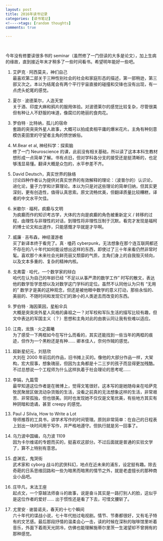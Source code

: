 ```yaml
---
layout: post
title: 2016年读书记录
categories: [读书笔记]
<!---->tags: [random thoughts]
comments: true

---
```

<br>

今年没有修要读很多书的 seminar（虽然修了一门但读的大多是论文），加上生病的缘故，直到接近年末才稍多了一些时间看书。希望明年能好一些吧。


1. 艾萨克 · 阿西莫夫，神们自己<br>
最喜欢第二部关于三种性别社会的社会和家庭形态的描述，第一部稍逊，第三部又次之。本以为结尾会有两个平行宇宙直接的碰撞和交锋也没有出现，有一点虎头蛇尾的感觉。


2. 夏尔 · 波德莱尔，人造天堂<br>
关于酒、印度大麻和鸦片的服用体验。对波德莱尔的感觉比较复杂，尽管很美但有种让人不舒服的味道，像腐烂的艳丽的食肉花。


3. 罗伯特 · 比特纳，孤儿的宿命<br>
套路的突突突外星人故事，大概可以拍成卖相平庸的爆米花片。主角有种刻意模仿麦田里的守望者主角的愤世嫉俗。


4. M.Bear et al, 神经科学：探索脑<br>
修了一门 Neuroscience 的课，此前没有相关基础，所以读了这本本科生教材想形成一点简单了解。书有点旧，但对学科各分支的接受还是挺清晰的，也足够浅显易懂。翻译大概是众包的，水平参差不齐。


5. David Deutsch，真实世界的脉络<br>
讨论四种作者认为提供对真实世界的有效解释的理论：（波普尔的）认识论，进化论，量子力学和计算理论。本以为只是对这些理论的简单归纳，但其实更深刻，更有创造性，值得认真思索。原文流畅优美，但翻译质量比较糟糕，译者的中文水平欠佳。


6. 米歇尔 · 福柯，疯癫与文明<br>
为疯癫而作的知识考古学，大体的方向是疯癫的角色被重新定义 / 转移的过程，由理性与非理性的对话，到理性将非理性压制于沉默。看完才发现是福柯的博士论文和出道作，只能感慨才华就是才华啊。


7. 威廉 · 吉布森，神经漫游者<br>
买了新译本终于看完了。真 · 嗑药 cyberpunk，无法想象在那个连互联网都还不存在的八十年代如何能设想出这样的东西，即使过了三十年来看仍然非常时髦。喜欢那个未来社会光鲜亮丽又颓靡的气质，主角们身上的自我毁灭倾向，以及文本多重的、复杂的精神内核。


8. 戈弗雷 · 哈代，一个数学家的辩白<br>
哈代在认为自己的年龄已经 “不足以从事严肃的数学工作” 时写的散文，表达他的数学哲学思想以及对数学这门学科的定位。虽然不认同他认为只有 “无用的” 数学才是美的这种观念，但还是被他眼中数学的意义打动，那些永恒的、美丽的、不随时间和发现它们的渺小的人类逝去而改变的东西。


9. 罗伯特 · 海因莱因，星船伞兵<br>
大概是突突突外星人风格的鼻祖之一？对军校和军队生活的描写比较有趣，但文中表达的军国主义（？）思想和主角对此的由衷认同让我有些难以适应。


10. 江南，龙族 · 火之晨曦<br>
为了感受一下两框如今在写什么而看的，其实还能找到一些当年的两框的痕迹，但作为一个黑粉还是有种…… 卿本佳人，奈何作贼的感觉。


11. 超新星纪元，刘慈欣<br>
大刘在 2000 年前后的作品，旧书摊上买的。像他的大部分作品一样，大架构，宏大叙事，想象瑰丽，但因为主角都是十二三岁的孩子而显得更加残酷。不过总想说一个工程师为什么这样执着于社会理论的思考呢……


12. 李娟，九篇雪<br>
最早知道这位作者是在微博上，觉得文笔很好。这本写的是她随母亲在哈萨克牧民聚居区做流动杂货贩的生活，没看之前真的无法想象这样的生活，非常艰苦、非常孤独，但也很美。同时也发现她不仅仅是文笔优美，有些地方其实有种阴暗和诡谲，甚至 creepy 的感觉。


13. Paul J Silvia, How to Write a Lot<br>
导师推荐的工具书，讲学术写作的时间管理。原则非常简单：在自己的日程表上划出一块时间用于写作，并严格地遵守。但执行就是另一回事了。


14. 乌力波中国编，乌力波 1109<br>
因为卡尔维诺的专题而买的，挺喜欢这部分。不过后面就是普通的实验文学了，算不上特别有意思。


15. 虚渊玄，鬼哭街<br>
武术家和 cyborg 战斗的武侠科幻，地点在近未来的浦东，设定挺有趣。除去奇葩的日系思维回路和一些为暗黑而暗黑的情节之外，就是老虚擅长的那种商业小品吧。


16. 庄毕凡，末法王座<br>
起点文，一个穿越法师奋斗的故事，说是奋斗其实是一路打别人的脸，这似乎是这位作者的爱好…… 出于惯性还是看了下去，可惜文腰斩了。


17. 尤里安 · 谢苗诺夫，春天的十七个瞬间<br>
六十年代的谍战小说，七十年代拍过电视剧。情节、节奏都很好，又有毛子特有的文艺感。最后那段抒情的温柔会心一击，读的时候在深秋的咖啡馆里听着音乐，外面下着雨天光阴冷，仿佛也能理解施蒂尔里茨一生渴望却不曾拥有的那种感觉。